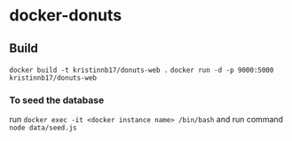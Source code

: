 # docker-donuts
## Build
`docker build -t kristinnb17/donuts-web .`
`docker run -d -p 9000:5000 kristinnb17/donuts-web`
### To seed the database
run `docker exec -it <docker instance name> /bin/bash`
and run command `node data/seed.js`